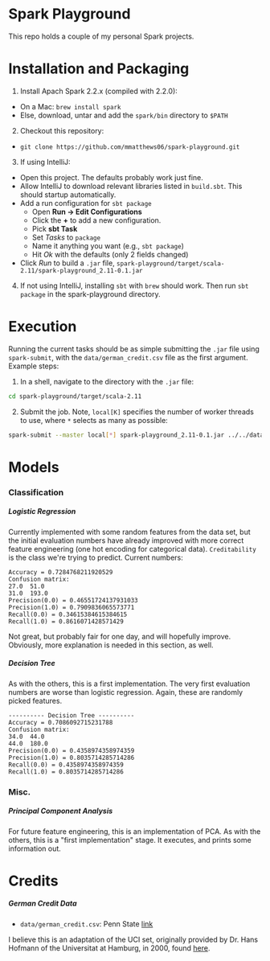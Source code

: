 # Spark Playground
This repo holds a couple of my personal Spark projects.

# Installation and Packaging
1. Install Apach Spark 2.2.x (compiled with 2.2.0):
  * On a Mac: `brew install spark`
  * Else, download, untar and add the `spark/bin` directory to `$PATH`
2. Checkout this repository:
  * `git clone https://github.com/mmatthews06/spark-playground.git`
3. If using IntelliJ:
  * Open this project. The defaults probably work just fine.
  * Allow IntelliJ to download relevant libraries listed in `build.sbt`. This should startup automatically.
  * Add a run configuration for `sbt package`
    * Open **Run -> Edit Configurations**
    * Click the **+** to add a new configuration.
    * Pick **sbt Task**
    * Set *Tasks* to `package`
    * Name it anything you want (e.g., `sbt package`)
    * Hit *Ok* with the defaults (only 2 fields changed)
  * Click *Run* to build a `.jar` file, `spark-playground/target/scala-2.11/spark-playground_2.11-0.1.jar`
4. If not using IntelliJ, installing `sbt` with `brew` should work. Then run `sbt package` in the spark-playground directory.

# Execution
Running the current tasks should be as simple submitting the `.jar` file using `spark-submit`, with the `data/german_credit.csv` file as the first argument. Example steps:
1. In a shell, navigate to the directory with the `.jar` file:
```bash
cd spark-playground/target/scala-2.11
```
2. Submit the job. Note, `local[K]` specifies the number of worker threads to use, where `*` selects as many as possible:
```bash
spark-submit --master local[*] spark-playground_2.11-0.1.jar ../../data/german_credit.csv
```

# Models
### Classification
##### Logistic Regression
Currently implemented with some random features from the data set, but the initial evaluation numbers have already improved with more correct feature engineering (one hot encoding for categorical data). `Creditability` is the class we're trying to predict. Current numbers:
```
Accuracy = 0.7284768211920529
Confusion matrix:
27.0  51.0
31.0  193.0
Precision(0.0) = 0.46551724137931033
Precision(1.0) = 0.7909836065573771
Recall(0.0) = 0.34615384615384615
Recall(1.0) = 0.8616071428571429
```
Not great, but probably fair for one day, and will hopefully improve. Obviously, more explanation is needed in this section, as well.

##### Decision Tree
As with the others, this is a first implementation. The very first evaluation numbers are worse than logistic regression. Again, these are randomly picked features.
```
---------- Decision Tree ----------
Accuracy = 0.7086092715231788
Confusion matrix:
34.0  44.0
44.0  180.0
Precision(0.0) = 0.4358974358974359
Precision(1.0) = 0.8035714285714286
Recall(0.0) = 0.4358974358974359
Recall(1.0) = 0.8035714285714286
```

### Misc.
##### Principal Component Analysis
For future feature engineering, this is an implementation of PCA. As with the others, this is a "first implementation" stage. It executes, and prints some information out.

# Credits
##### German Credit Data
* `data/german_credit.csv`: Penn State [link](https://onlinecourses.science.psu.edu/stat857/sites/onlinecourses.science.psu.edu.stat857/files/german_credit.csv)

I believe this is an adaptation of the UCI set, originally provided by Dr. Hans Hofmann of the Universitat at Hamburg, in 2000, found [here](https://archive.ics.uci.edu/ml/datasets/statlog+(german+credit+data)).
